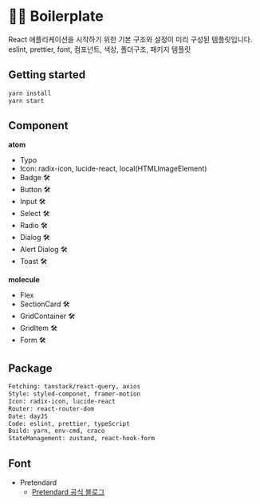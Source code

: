# 👨‍💻 Boilerplate

React 애플리케이션을 시작하기 위한 기본 구조와 설정이 미리 구성된 템플릿입니다. <br>
eslint, prettier, font, 컴포넌트, 색상, 폴더구조, 패키지 템플릿

## Getting started

```sh
yarn install
yarn start
```

## Component

**atom**

- Typo
- Icon: radix-icon, lucide-react, local(HTMLImageElement)
- Badge 🛠️
- Button 🛠️
- Input 🛠️
- Select 🛠️
- Radio 🛠️
- Dialog 🛠️
- Alert Dialog 🛠️
- Toast 🛠️

**molecule**

- Flex
- SectionCard 🛠️
- GridContainer 🛠️
- GridItem 🛠️
- Form 🛠️

## Package

```sh
Fetching: tanstack/react-query, axios
Style: styled-componet, framer-motion
Icon: radix-icon, lucide-react
Router: react-router-dom
Date: dayJS
Code: eslint, prettier, typeScript
Build: yarn, env-cmd, craco
StateManagement: zustand, react-hook-form
```

## Font

- Pretendard
  - [Pretendard 공식 블로그](https://cactus.tistory.com/306)
